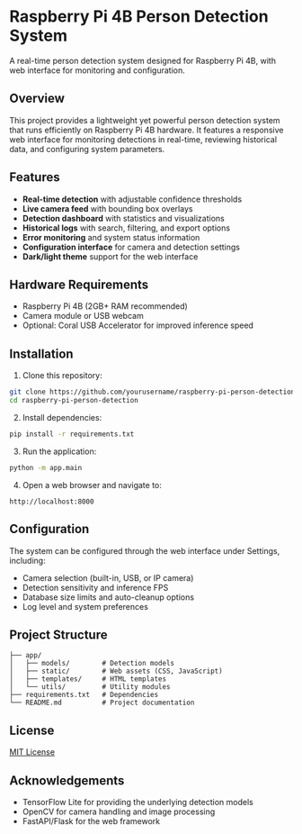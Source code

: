 # Raspberry Pi 4B Person Detection System

A real-time person detection system designed for Raspberry Pi 4B, with web interface for monitoring and configuration.

## Overview

This project provides a lightweight yet powerful person detection system that runs efficiently on Raspberry Pi 4B hardware. It features a responsive web interface for monitoring detections in real-time, reviewing historical data, and configuring system parameters.

## Features

- **Real-time detection** with adjustable confidence thresholds
- **Live camera feed** with bounding box overlays
- **Detection dashboard** with statistics and visualizations
- **Historical logs** with search, filtering, and export options
- **Error monitoring** and system status information
- **Configuration interface** for camera and detection settings
- **Dark/light theme** support for the web interface

## Hardware Requirements

- Raspberry Pi 4B (2GB+ RAM recommended)
- Camera module or USB webcam
- Optional: Coral USB Accelerator for improved inference speed

## Installation

1. Clone this repository:
```bash
git clone https://github.com/yourusername/raspberry-pi-person-detection.git
cd raspberry-pi-person-detection
```

2. Install dependencies:
```bash
pip install -r requirements.txt
```

3. Run the application:
```bash
python -m app.main
```

4. Open a web browser and navigate to:
```
http://localhost:8000
```

## Configuration

The system can be configured through the web interface under Settings, including:

- Camera selection (built-in, USB, or IP camera)
- Detection sensitivity and inference FPS
- Database size limits and auto-cleanup options
- Log level and system preferences

## Project Structure

```
├── app/
│   ├── models/        # Detection models
│   ├── static/        # Web assets (CSS, JavaScript)
│   ├── templates/     # HTML templates
│   └── utils/         # Utility modules
├── requirements.txt   # Dependencies
└── README.md          # Project documentation
```

## License

[MIT License](LICENSE)

## Acknowledgements

- TensorFlow Lite for providing the underlying detection models
- OpenCV for camera handling and image processing
- FastAPI/Flask for the web framework

